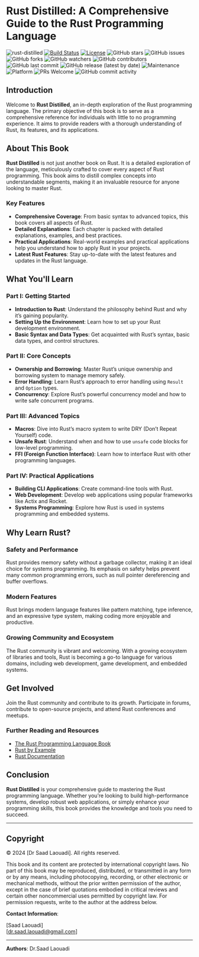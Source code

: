 # Rust Distilled: A Comprehensive Guide to the Rust Programming Language

![rust-distilled](https://img.shields.io/badge/rust-distilled-green.svg)
[![Build Status](https://github.com/dr-saad-la/rust-distilled/actions/workflows/mdbook.yml/badge.svg)](https://github.com/dr-saad-la/rust-distilled/actions)
[![License](https://img.shields.io/github/license/dr-saad-la/repo.svg)](LICENSE)
![GitHub stars](https://img.shields.io/github/stars/dr-saad-la/rust-distilled?style=social)
![GitHub issues](https://img.shields.io/github/issues/dr-saad-la/rust-distilled)
![GitHub forks](https://img.shields.io/github/forks/dr-saad-la/rust-distilled?style=social)
![GitHub watchers](https://img.shields.io/github/watchers/dr-saad-la/rust-distilled?style=social)
![GitHub contributors](https://img.shields.io/github/contributors/dr-saad-la/rust-distilled)
![GitHub last commit](https://img.shields.io/github/last-commit/dr-saad-la/rust-distilled)
![GitHub release (latest by date)](https://img.shields.io/github/v/release/dr-saad-la/rust-distilled)
![Maintenance](https://img.shields.io/maintenance/yes/2024)
![Platform](https://img.shields.io/badge/platform-macOS%20%7C%20Linux%20%7C%20Windows-blue)
![PRs Welcome](https://img.shields.io/badge/PRs-welcome-brightgreen.svg?style=flat-square)
![GitHub commit activity](https://img.shields.io/github/commit-activity/m/dr-saad-la/rust-distilled)

## Introduction

Welcome to **Rust Distilled**, an in-depth exploration of the Rust programming language. The primary objective of this book is to serve as a comprehensive reference for individuals with little to no programming experience. It aims to provide readers with a thorough understanding of Rust, its features, and its applications.

## About This Book

**Rust Distilled** is not just another book on Rust. It is a detailed exploration of the language,
meticulously crafted to cover every aspect of Rust programming. This book aims to distill complex
concepts into understandable segments, making it an invaluable resource for anyone looking to master
Rust.

### Key Features

-   **Comprehensive Coverage**: From basic syntax to advanced topics, this book covers all aspects of
    Rust.
-   **Detailed Explanations**: Each chapter is packed with detailed explanations, examples, and best
    practices.
-   **Practical Applications**: Real-world examples and practical applications help you understand how
    to apply Rust in your projects.
-   **Latest Rust Features**: Stay up-to-date with the latest features and updates in the Rust language.

## What You'll Learn

### Part I: Getting Started

-   **Introduction to Rust**: Understand the philosophy behind Rust and why it’s gaining popularity.
-   **Setting Up the Environment**: Learn how to set up your Rust development environment.
-   **Basic Syntax and Data Types**: Get acquainted with Rust’s syntax, basic data types, and control
    structures.

### Part II: Core Concepts

-   **Ownership and Borrowing**: Master Rust’s unique ownership and borrowing system to manage memory
    safely.
-   **Error Handling**: Learn Rust’s approach to error handling using `Result` and `Option` types.
-   **Concurrency**: Explore Rust’s powerful concurrency model and how to write safe concurrent
    programs.

### Part III: Advanced Topics

-   **Macros**: Dive into Rust’s macro system to write DRY (Don’t Repeat Yourself) code.
-   **Unsafe Rust**: Understand when and how to use `unsafe` code blocks for low-level programming.
-   **FFI (Foreign Function Interface)**: Learn how to interface Rust with other programming languages.

### Part IV: Practical Applications

-   **Building CLI Applications**: Create command-line tools with Rust.
-   **Web Development**: Develop web applications using popular frameworks like Actix and Rocket.
-   **Systems Programming**: Explore how Rust is used in systems programming and embedded systems.

## Why Learn Rust?

### Safety and Performance

Rust provides memory safety without a garbage collector, making it an ideal choice for systems
programming. Its emphasis on safety helps prevent many common programming errors, such as null pointer
dereferencing and buffer overflows.

### Modern Features

Rust brings modern language features like pattern matching, type inference, and an expressive type
system, making coding more enjoyable and productive.

### Growing Community and Ecosystem

The Rust community is vibrant and welcoming. With a growing ecosystem of libraries and tools, Rust is
becoming a go-to language for various domains, including web development, game development, and
embedded systems.

## Get Involved

Join the Rust community and contribute to its growth. Participate in forums, contribute to open-source
projects, and attend Rust conferences and meetups.

### Further Reading and Resources

-   [The Rust Programming Language Book](https://doc.rust-lang.org/book/)
-   [Rust by Example](https://doc.rust-lang.org/rust-by-example/)
-   [Rust Documentation](https://doc.rust-lang.org/)

## Conclusion

**Rust Distilled** is your comprehensive guide to mastering the Rust programming language. Whether
you’re looking to build high-performance systems, develop robust web applications, or simply enhance
your programming skills, this book provides the knowledge and tools you need to succeed.

---

## Copyright

© 2024 [Dr Saad Laouadi]. All rights reserved.

This book and its content are protected by international copyright laws. No part of this book may be reproduced, distributed, or transmitted in any form or by any means, including photocopying, recording, or other electronic or mechanical methods, without the prior written permission of the author, except in the case of brief quotations embodied in critical reviews and certain other noncommercial uses permitted by copyright law. For permission requests, write to the author at the address below.

**Contact Information**:

[Saad Laouadi]  
[dr.saad.laouadi@gmail.com]

---

**Authors**: Dr.Saad Laouadi
